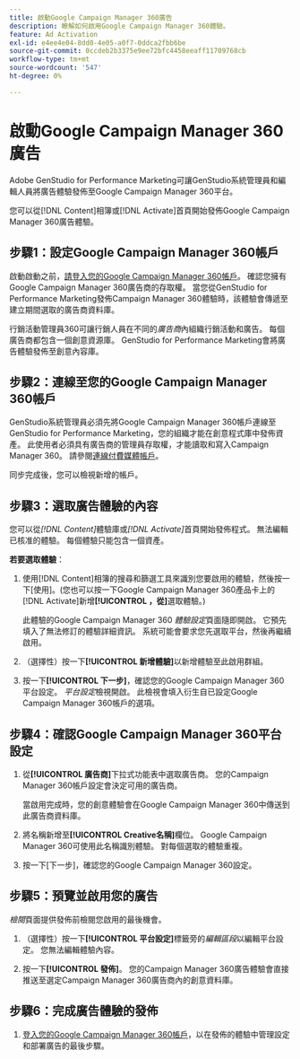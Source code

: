 ```yaml
---
title: 啟動Google Campaign Manager 360廣告
description: 瞭解如何啟用Google Campaign Manager 360體驗。
feature: Ad Activation
exl-id: e4ee4e04-8dd0-4e05-a0f7-0ddca2fbb6be
source-git-commit: 0ccdeb2b3375e9ee72bfc4458eeaff11709768cb
workflow-type: tm+mt
source-wordcount: '547'
ht-degree: 0%

---
```


# 啟動Google Campaign Manager 360廣告

Adobe GenStudio for Performance Marketing可讓GenStudio系統管理員和編輯人員將廣告體驗發佈至Google Campaign Manager 360平台。

您可以從[!DNL Content]相簿或[!DNL Activate]首頁開始發佈Google Campaign Manager 360廣告體驗。

## 步驟1：設定Google Campaign Manager 360帳戶

啟動啟動之前，[請登入您的Google Campaign Manager 360帳戶](https://campaignmanager.google.com)。 確認您擁有Google Campaign Manager 360廣告商的存取權。 當您從GenStudio for Performance Marketing發佈Campaign Manager 360體驗時，該體驗會傳遞至建立期間選取的廣告商資料庫。

行銷活動管理員360可讓行銷人員在不同的&#x200B;_廣告商_&#x200B;內組織行銷活動和廣告。 每個廣告商都包含一個創意資源庫。 GenStudio for Performance Marketing會將廣告體驗發佈至創意內容庫。

## 步驟2：連線至您的Google Campaign Manager 360帳戶

GenStudio系統管理員必須先將Google Campaign Manager 360帳戶連線至GenStudio for Performance Marketing，您的組織才能在創意程式庫中發佈資產。 此使用者必須具有廣告商的管理員存取權，才能讀取和寫入Campaign Manager 360。 請參閱[連線付費媒體帳戶](/help/user-guide/connectors/connect-channel.md)。

同步完成後，您可以檢視新增的帳戶。

## 步驟3：選取廣告體驗的內容

您可以從&#x200B;_[!DNL Content]_&#x200B;體驗庫或&#x200B;_[!DNL Activate]_&#x200B;首頁開始發佈程式。 無法編輯已核准的體驗。 每個體驗只能包含一個資產。

**若要選取體驗**：

1. 使用[!DNL Content]相簿的搜尋和篩選工具來識別您要啟用的體驗，然後按一下[使用]。**&#x200B;** (您也可以按一下Google Campaign Manager 360產品卡上的[!DNL Activate]新增&#x200B;**[!UICONTROL ，從]**&#x200B;選取體驗。)

   此體驗的Google Campaign Manager 360 _體驗設定_&#x200B;頁面隨即開啟。 它預先填入了無法修訂的體驗詳細資訊。 系統可能會要求您先選取平台，然後再繼續啟用。

1. （選擇性）按一下&#x200B;**[!UICONTROL 新增體驗]**&#x200B;以新增體驗至此啟用群組。

1. 按一下&#x200B;**[!UICONTROL 下一步]**，確認您的Google Campaign Manager 360平台設定。
_平台設定_&#x200B;檢視開啟。 此檢視會填入衍生自已設定Google Campaign Manager 360帳戶的選項。

## 步驟4：確認Google Campaign Manager 360平台設定

1. 從&#x200B;**[!UICONTROL 廣告商]**&#x200B;下拉式功能表中選取廣告商。 您的Campaign Manager 360帳戶設定會決定可用的廣告商。

   當啟用完成時，您的創意體驗會在Google Campaign Manager 360中傳送到此廣告商資料庫。

1. 將名稱新增至&#x200B;**[!UICONTROL Creative名稱]**&#x200B;欄位。 Google Campaign Manager 360可使用此名稱識別體驗。
對每個選取的體驗重複。

1. 按一下[下一步]&#x200B;**&#x200B;**，確認您的Google Campaign Manager 360設定。

## 步驟5：預覽並啟用您的廣告

_檢閱_&#x200B;頁面提供發佈前檢閱您啟用的最後機會。

1. （選擇性）按一下&#x200B;**[!UICONTROL 平台設定]**&#x200B;標籤旁的&#x200B;_編輯區段_&#x200B;以編輯平台設定。 您無法編輯體驗內容。

1. 按一下&#x200B;**[!UICONTROL 發佈]**。
您的Campaign Manager 360廣告體驗會直接推送至選定Campaign Manager 360廣告商內的創意資料庫。

## 步驟6：完成廣告體驗的發佈

1. [登入您的Google Campaign Manager 360帳戶](https://campaignmanager.google.com)，以在發佈的體驗中管理設定和部署廣告的最後步驟。
